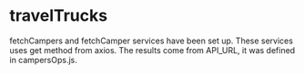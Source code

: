 # travelTrucks
fetchCampers and fetchCamper services have been set up. These services uses get method from axios. The results come from API_URL, it was defined in campersOps.js.
